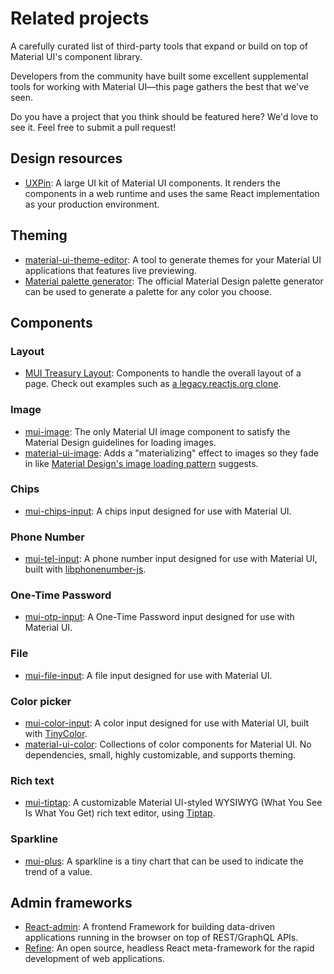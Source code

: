 # Related projects

<p class="description">A carefully curated list of third-party tools that expand or build on top of Material UI's component library.</p>

Developers from the community have built some excellent supplemental tools for working with Material UI—this page gathers the best that we've seen.

Do you have a project that you think should be featured here?
We'd love to see it.
Feel free to submit a pull request!

## Design resources

- [UXPin](https://www.uxpin.com/merge/mui-library): A large UI kit of Material UI components. It renders the components in a web runtime and uses the same React implementation as your production environment.

## Theming

- [material-ui-theme-editor](https://in-your-saas.github.io/material-ui-theme-editor/): A tool to generate themes for your Material UI applications that features live previewing.
- [Material palette generator](https://m2.material.io/inline-tools/color/): The official Material Design palette generator can be used to generate a palette for any color you choose.

## Components

### Layout

- [MUI Treasury Layout](https://mui-treasury.com/?path=/docs/layout-v6-introduction--docs): Components to handle the overall layout of a page. Check out examples such as [a legacy.reactjs.org clone](https://mui-treasury.com/?path=/story/layout-v6-app-react-legacy--react-legacy).

### Image

- [mui-image](https://github.com/benmneb/mui-image): The only Material UI image component to satisfy the Material Design guidelines for loading images.
- [material-ui-image](https://mui.wertarbyte.com/#material-ui-image): Adds a "materializing" effect to images so they fade in like [Material Design's image loading pattern](https://m1.material.io/patterns/loading-images.html) suggests.

### Chips

- [mui-chips-input](https://github.com/viclafouch/mui-chips-input): A chips input designed for use with Material UI.

### Phone Number

- [mui-tel-input](https://github.com/viclafouch/mui-tel-input): A phone number input designed for use with Material UI, built with [libphonenumber-js](https://www.npmjs.com/package/libphonenumber-js).

### One-Time Password

- [mui-otp-input](https://github.com/viclafouch/mui-otp-input): A One-Time Password input designed for use with Material UI.

### File

- [mui-file-input](https://github.com/viclafouch/mui-file-input): A file input designed for use with Material UI.

### Color picker

- [mui-color-input](https://github.com/viclafouch/mui-color-input): A color input designed for use with Material UI, built with [TinyColor](https://tinycolor.vercel.app/).
- [material-ui-color](https://github.com/mikbry/material-ui-color): Collections of color components for Material UI. No dependencies, small, highly customizable, and supports theming.

### Rich text

- [mui-tiptap](https://github.com/sjdemartini/mui-tiptap): A customizable Material UI-styled WYSIWYG (What You See Is What You Get) rich text editor, using [Tiptap](https://tiptap.dev/).

### Sparkline

- [mui-plus](https://mui-plus.vercel.app/components/Sparkline): A sparkline is a tiny chart that can be used to indicate the trend of a value.

## Admin frameworks

- [React-admin](https://github.com/marmelab/react-admin): A frontend Framework for building data-driven applications running in the browser on top of REST/GraphQL APIs.
- [Refine](https://github.com/refinedev/refine): An open source, headless React meta-framework for the rapid development of web applications.
